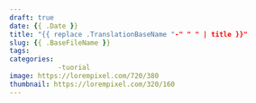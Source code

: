 ```yaml
---
draft: true
date: {{ .Date }}
title: "{{ replace .TranslationBaseName "-" " " | title }}"
slug: {{ .BaseFileName }}
tags:
categories:
            -tuorial
image: https://lorempixel.com/720/380
thumbnail: https://lorempixel.com/320/160
---
```

